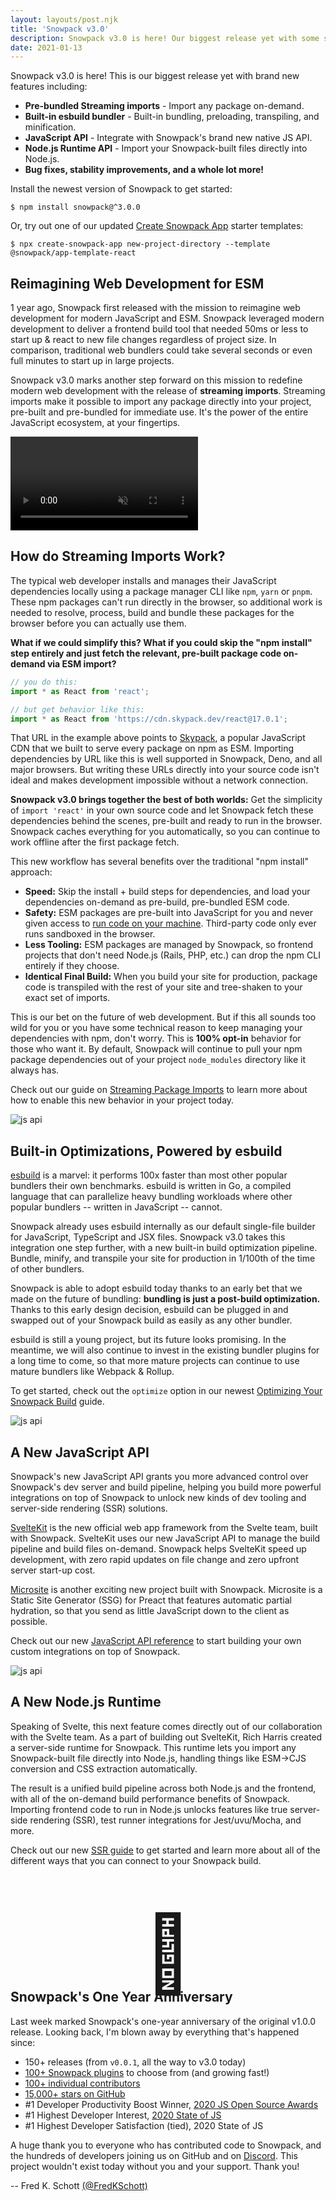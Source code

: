 ```yaml
---
layout: layouts/post.njk
title: 'Snowpack v3.0'
description: Snowpack v3.0 is here! Our biggest release yet with some serious new features, including pre-bundled streaming imports, built-in bundling & optimizations, new JavaScript APIs, and more.'
date: 2021-01-13
---
```


Snowpack v3.0 is here! This is our biggest release yet with brand new features including:

- **Pre-bundled Streaming imports** - Import any package on-demand.
- **Built-in esbuild bundler** - Built-in bundling, preloading, transpiling, and minification.
- **JavaScript API** - Integrate with Snowpack's brand new native JS API.
- **Node.js Runtime API** - Import your Snowpack-built files directly into Node.js.
- **Bug fixes, stability improvements, and a whole lot more!**

Install the newest version of Snowpack to get started:

```
$ npm install snowpack@^3.0.0
```

Or, try out one of our updated [Create Snowpack App](https://www.npmjs.com/package/create-snowpack-app) starter templates:

```
$ npx create-snowpack-app new-project-directory --template  @snowpack/app-template-react
```

## Reimagining Web Development for ESM

1 year ago, Snowpack first released with the mission to reimagine web development for modern JavaScript and ESM. Snowpack leveraged modern development to deliver a frontend build tool that needed 50ms or less to start up & react to new file changes regardless of project size. In comparison, traditional web bundlers could take several seconds or even full minutes to start up in large projects.

Snowpack v3.0 marks another step forward on this mission to redefine modern web development with the release of **streaming imports**. Streaming imports make it possible to import any package directly  into your project, pre-built and pre-bundled for immediate use. It's the power of the entire JavaScript ecosystem, at your fingertips.

<video preload="auto" autoplay loop muted playsinline>
 <source src="/img/streaming-imports-demo.webm" type="video/webm">
 <source src="/img/streaming-imports-demo.mp4" type="video/mp4">
</video>

## How do Streaming Imports Work?

The typical web developer installs and manages their JavaScript dependencies locally using a package manager CLI like `npm`, `yarn` or `pnpm`. These npm packages can't run directly in the browser, so additional work is needed to resolve, process, build and bundle these packages for the browser before you can actually use them.

**What if we could simplify this? What if you could skip the "npm install" step entirely and just fetch the relevant, pre-built package code on-demand via ESM import?**

```js
// you do this:
import * as React from 'react';

// but get behavior like this:
import * as React from 'https://cdn.skypack.dev/react@17.0.1';
```

That URL in the example above points to [Skypack](https://www.skypack.dev/), a popular JavaScript CDN that we built to serve every package on npm as ESM. Importing dependencies by URL like this is well supported in Snowpack, Deno, and all major browsers. But writing these URLs directly into your source code isn't ideal and makes development impossible without a network connection.

**Snowpack v3.0 brings together the best of both worlds:** Get the simplicity of `import 'react'` in your own source code and let Snowpack fetch these dependencies behind the scenes, pre-built and ready to run in the browser. Snowpack caches everything for you automatically, so you can continue to work offline after the first package fetch.

This new workflow has several benefits over the traditional "npm install" approach:

- **Speed:** Skip the install + build steps for dependencies, and load your dependencies on-demand as pre-build, pre-bundled ESM code.
- **Safety:** ESM packages are pre-built into JavaScript for you and never given access to [run code on your machine](https://www.usenix.org/system/files/sec19-zimmermann.pdf). Third-party code only ever runs sandboxed in the browser.
- **Less Tooling:** ESM packages are managed by Snowpack, so frontend projects that don't need Node.js (Rails, PHP, etc.) can drop the npm CLI entirely if they choose.
- **Identical Final Build:** When you build your site for production, package code is transpiled with the rest of your site and tree-shaken to your exact set of imports.

This is our bet on the future of web development. But if this all sounds too wild for you or you have some technical reason to keep managing your dependencies with npm, don't worry. This is **100% opt-in** behavior for those who want it. By default, Snowpack will continue to pull your npm package dependencies out of your project `node_modules` directory like it always has.

Check out our guide on [Streaming Package Imports](/guides/streaming-imports) to learn more about how to enable this new behavior in your project today.

![js api](/img/post-snowpackv3-esbuild.png)

## Built-in Optimizations, Powered by esbuild

[esbuild](https://esbuild.github.io/) is a marvel: it performs 100x faster than most other popular bundlers their own benchmarks. esbuild is written in Go, a compiled language that can parallelize heavy bundling workloads where other popular bundlers -- written in JavaScript -- cannot.

Snowpack already uses esbuild internally as our default single-file builder for JavaScript, TypeScript and JSX files. Snowpack v3.0 takes this integration one step further, with a new built-in build optimization pipeline. Bundle, minify, and transpile your site for production in 1/100th of the time of other bundlers.

Snowpack is able to adopt esbuild today thanks to an early bet that we made on the future of bundling: **bundling is just a post-build optimization.** Thanks to this early design decision, esbuild can be plugged in and swapped out of your Snowpack build as easily as any other bundler.

esbuild is still a young project, but its future looks promising. In the meantime, we will also continue to invest in the existing bundler plugins for a long time to come, so that more mature projects can continue to use mature bundlers like Webpack & Rollup.

To get started, check out the `optimize` option in our newest [Optimizing Your Snowpack Build](/guides/optimize-and-bundle) guide.

![js api](/img/post-snowpackv3-jsapi.png)

## A New JavaScript API

Snowpack's new JavaScript API grants you more advanced control over Snowpack's dev server and build pipeline, helping you build more powerful integrations on top of Snowpack to unlock new kinds of dev tooling and server-side rendering (SSR) solutions.

[SvelteKit](https://svelte.dev/blog/whats-the-deal-with-sveltekit) is the new official web app framework from the Svelte team, built with Snowpack. SvelteKit uses our new JavaScript API to manage the build pipeline and build files on-demand. Snowpack helps SvelteKit speed up development, with zero rapid updates on file change and zero upfront server start-up cost.

[Microsite](https://www.npmjs.com/package/microsite) is another exciting new project built with Snowpack. Microsite is a Static Site Generator (SSG) for Preact that features automatic partial hydration, so that you send as little JavaScript down to the client as possible.

Check out our new [JavaScript API reference](/reference/javascript-interface) to start building your own custom integrations on top of Snowpack.

![js api](/img/post-snowpackv3-runtime.png)

## A New Node.js Runtime

Speaking of Svelte, this next feature comes directly out of our collaboration with the Svelte team. As a part of building out SvelteKit, Rich Harris created a server-side runtime for Snowpack. This runtime lets you import any Snowpack-built file directly into Node.js, handling things like ESM->CJS conversion and CSS extraction automatically.

The result is a unified build pipeline across both Node.js and the frontend, with all of the on-demand build performance benefits of Snowpack. Importing frontend code to run in Node.js unlocks features like true server-side rendering (SSR), test runner integrations for Jest/uvu/Mocha, and more.

Check out our new [SSR guide](/guides/server-side-render.md) to get started and learn more about all of the different ways that you can connect to your Snowpack build.

<div style="text-align:center; font-size: 120px; margin-top: 5rem; margin-bottom: -2rem; line-height: 1;">🥳</div>

## Snowpack's One Year Anniversary

Last week marked Snowpack's one-year anniversary of the original v1.0.0 release. Looking back, I'm blown away by everything that's happened since:

- 150+ releases (from `v0.0.1`, all the way to v3.0 today)
- [100+ Snowpack plugins](https://www.snowpack.dev/plugins) to choose from (and growing fast!)
- [100+ individual contributors](https://github.com/snowpackjs/snowpack/graphs/contributors)
- [15,000+ stars on GitHub](https://github.com/snowpackjs/snowpack/stargazers)
- #1 Developer Productivity Boost Winner, [2020 JS Open Source Awards](https://osawards.com/javascript/2020)
- #1 Highest Developer Interest, [2020 State of JS](https://2020.stateofjs.com/en-US/technologies/build-tools/)
- #1 Highest Developer Satisfaction (tied), 2020 State of JS

A huge thank you to everyone who has contributed code to Snowpack, and the hundreds of developers joining us on GitHub and on [Discord](https://discord.com/invite/snowpack). This project wouldn't exist today without you and your support. Thank you!

-- Fred K. Schott [(@FredKSchott)](https://twitter.com/FredKSchott)
